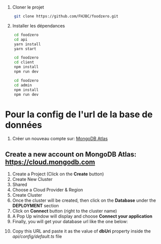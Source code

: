 1. Cloner le projet
```bash
    git clone https://github.com/FHJBC/foodzero.git
```
2. Installer les dépendances
```bash
    cd foodzero
    cd api
    yarn install
    yarn start
```
```bash
    cd foodzero
    cd client
    npm install
    npm run dev
```

```bash
    cd foodzero
    cd admin
    npm install
    npm run dev
```

# Pour la config de l'url de la base de données
1. Créer un nouveau compte sur: [MongoDB Atlas](https://cloud.mongodb.com)

## Create a new account on MongoDB Atlas: https://cloud.mongodb.com
1. Create a Project (Click on the **Create** button)
2. Create New Cluster
3. Shared
4. Choose a Cloud Provider & Region
5. Create Cluster 
6. Once the cluster will be created, then click on the **Database** under the **DEPLOYMENT** section
7. Click on **Connect** button (right to the cluster name)
8. A Pop Up window will display and choose **Connect your application**
9. Finally, you will get your database url like the one below:
<!-- mongodb+srv://<your username on cloud.mongodb.com>:<your password>@cluster0.wmjwv.mongodb.net/?retryWrites=true&w=majority -->
10. Copy this URL and paste it as the value of **dbUri** property inside the *api/config/default.ts* file 